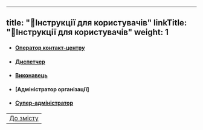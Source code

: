 
---
title: "📜Інструкції для користувачів"
linkTitle: "📜Інструкції для користувачів"
weight: 1
---

* #### [Оператор контакт-центру](/docs/user_manual/cco-manual) 
* #### [Диспетчер]()
* #### [Виконавець]()
* #### [Адміністратор організації]
* #### [Супер-адміністратор]()

| |
|-|
| [До змісту](/docs/toc/) |